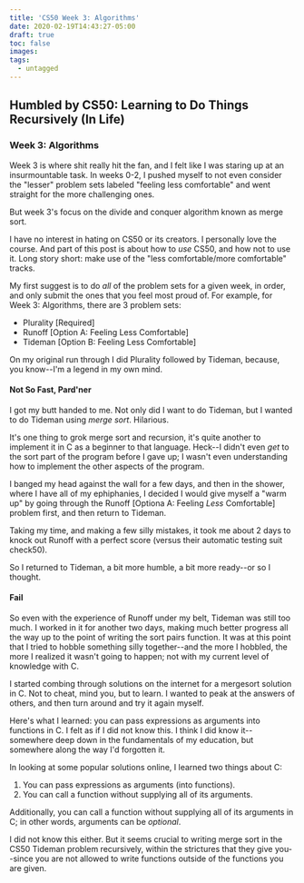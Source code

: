 ```yaml
---
title: 'CS50 Week 3: Algorithms'
date: 2020-02-19T14:43:27-05:00
draft: true
toc: false
images:
tags:
  - untagged
---
```


## Humbled by CS50: Learning to Do Things Recursively (In Life)

### Week 3: Algorithms

Week 3 is where shit really hit the fan, and I felt like I was staring up at an insurmountable task. In weeks 0-2, I pushed myself to not even consider the "lesser" problem sets labeled "feeling less comfortable" and went straight for the more challenging ones.

But week 3's focus on the divide and conquer algorithm known as merge sort.

I have no interest in hating on CS50 or its creators. I personally love the course. And part of this post is about how to _use_ CS50, and how not to use it. Long story short: make use of the "less comfortable/more comfortable" tracks.

My first suggest is to do _all_ of the problem sets for a given week, in order, and only submit the ones that you feel most proud of. For example, for Week 3: Algorithms, there are 3 problem sets:

- Plurality [Required]
- Runoff [Option A: Feeling Less Comfortable]
- Tideman [Option B: Feeling Less Comfortable]

On my original run through I did Plurality followed by Tideman, because, you know--I'm a legend in my own mind.

#### Not So Fast, Pard'ner

I got my butt handed to me. Not only did I want to do Tideman, but I wanted to do Tideman using _merge sort_. Hilarious.

It's one thing to grok merge sort and recursion, it's quite another to implement it in C as a beginner to that language. Heck--I didn't even _get_ to the sort part of the program before I gave up; I wasn't even understanding how to implement the other aspects of the program.

I banged my head against the wall for a few days, and then in the shower, where I have all of my ephiphanies, I decided I would give myself a "warm up" by going through the Runoff [Optiona A: Feeling *Less* Comfortable] problem first, and then return to Tideman.

Taking my time, and making a few silly mistakes, it took me about 2 days to knock out Runoff with a perfect score (versus their automatic testing suit check50).

So I returned to Tideman, a bit more humble, a bit more ready--or so I thought.

#### Fail

So even with the experience of Runoff under my belt, Tideman was still too much. I worked in it for another two days, making much better progress all the way up to the point of writing the sort pairs function. It was at this point that I tried to hobble something silly together--and the more I hobbled, the more I realized it wasn't going to happen; not with my current level of knowledge with C.

I started combing through solutions on the internet for a mergesort solution in C. Not to cheat, mind you, but to learn. I wanted to peak at the answers of others, and then turn around and try it again myself.

Here's what I learned: you can pass expressions as arguments into functions in C. I felt as if I did not know this. I think I did know it--somewhere deep down in the fundamentals of my education, but somewhere along the way I'd forgotten it.

In looking at some popular solutions online, I learned two things about C:

1. You can pass expressions as arguments (into functions).
2. You can call a function without supplying all of its arguments.

Additionally, you can call a function without supplying all of its arguments in C; in other words, arguments can be _optional_.

I did not know this either. But it seems crucial to writing merge sort in the CS50 Tideman problem recursively, within the strictures that they give you--since you are not allowed to write functions outside of the functions you are given.
